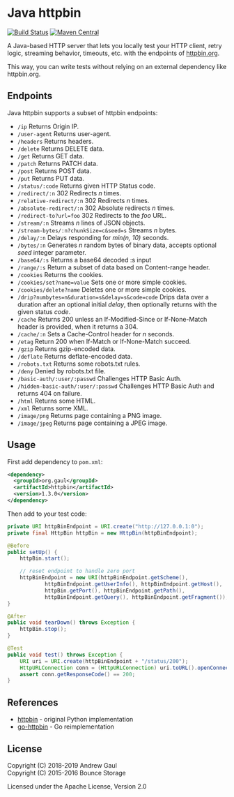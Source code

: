 # Java httpbin

[![Build Status](https://travis-ci.org/gaul/java-httpbin.svg?branch=master)](https://travis-ci.org/gaul/java-httpbin)
[![Maven Central](https://img.shields.io/maven-central/v/org.gaul/httpbin.svg)](https://search.maven.org/#search%7Cga%7C1%7Ca%3A%22httpbin%22)

A Java-based HTTP server that lets you locally test your HTTP client, retry
logic, streaming behavior, timeouts, etc. with the endpoints of
[httpbin.org](https://httpbin.org/).

This way, you can write tests without relying on an external dependency like
httpbin.org.

## Endpoints

Java httpbin supports a subset of httpbin endpoints:

- `/ip` Returns Origin IP.
- `/user-agent` Returns user-agent.
- `/headers` Returns headers.
- `/delete` Returns DELETE data.
- `/get` Returns GET data.
- `/patch` Returns PATCH data.
- `/post` Returns POST data.
- `/put`  Returns PUT data.
- `/status/:code` Returns given HTTP Status code.
- `/redirect/:n` 302 Redirects _n_ times.
- `/relative-redirect/:n` 302 Redirects _n_ times.
- `/absolute-redirect/:n` 302 Absolute redirects _n_ times.
- `/redirect-to?url=foo` 302 Redirects to the _foo_ URL.
- `/stream/:n` Streams _n_ lines of JSON objects.
- `/stream-bytes/:n?chunkSize=c&seed=s` Streams _n_ bytes.
- `/delay/:n` Delays responding for _min(n, 10)_ seconds.
- `/bytes/:n` Generates _n_ random bytes of binary data, accepts optional _seed_ integer parameter.
- `/base64/:s` Returns a base64 decoded :s input
- `/range/:s` Return a subset of data based on Content-range header.
- `/cookies` Returns the cookies.
- `/cookies/set?name=value` Sets one or more simple cookies.
- `/cookies/delete?name` Deletes one or more simple cookies.
- `/drip?numbytes=n&duration=s&delay=s&code=code` Drips data over a duration after
  an optional initial _delay_, then optionally returns with the given status _code_.
- `/cache` Returns 200 unless an If-Modified-Since or If-None-Match header is provided, when it returns a 304.
- `/cache/:n` Sets a Cache-Control header for _n_ seconds.
- `/etag` Return 200 when If-Match or If-None-Match succeed.
- `/gzip` Returns gzip-encoded data.
- `/deflate` Returns deflate-encoded data.
- `/robots.txt` Returns some robots.txt rules.
- `/deny` Denied by robots.txt file.
- `/basic-auth/:user/:passwd` Challenges HTTP Basic Auth.
- `/hidden-basic-auth/:user/:passwd` Challenges HTTP Basic Auth and returns 404 on failure.
- `/html` Returns some HTML.
- `/xml` Returns some XML.
- `/image/png` Returns page containing a PNG image.
- `/image/jpeg` Returns page containing a JPEG image.

## Usage

First add dependency to `pom.xml`:

```xml
<dependency>
  <groupId>org.gaul</groupId>
  <artifactId>httpbin</artifactId>
  <version>1.3.0</version>
</dependency>
```

Then add to your test code:

```java
private URI httpBinEndpoint = URI.create("http://127.0.0.1:0");
private final HttpBin httpBin = new HttpBin(httpBinEndpoint);

@Before
public setUp() {
    httpBin.start();

    // reset endpoint to handle zero port
    httpBinEndpoint = new URI(httpBinEndpoint.getScheme(),
            httpBinEndpoint.getUserInfo(), httpBinEndpoint.getHost(),
            httpBin.getPort(), httpBinEndpoint.getPath(),
            httpBinEndpoint.getQuery(), httpBinEndpoint.getFragment());
}

@After
public void tearDown() throws Exception {
    httpBin.stop();
}

@Test
public void test() throws Exception {
    URI uri = URI.create(httpBinEndpoint + "/status/200");
    HttpURLConnection conn = (HttpURLConnection) uri.toURL().openConnection();
    assert conn.getResponseCode() == 200;
}
```

## References

* [httpbin](https://httpbin.org/) - original Python implementation
* [go-httpbin](https://github.com/ahmetb/go-httpbin) - Go reimplementation

## License

Copyright (C) 2018-2019 Andrew Gaul<br />
Copyright (C) 2015-2016 Bounce Storage

Licensed under the Apache License, Version 2.0
